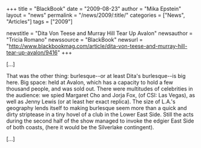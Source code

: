 +++
title = "BlackBook"
date = "2009-08-23"
author = "Mika Epstein"
layout = "news"
permalink = "/news/2009/:title/"
categories = ["News", "Articles"]
tags = ["2009"]

newstitle = "Dita Von Teese and Murray Hill Tear Up Avalon"
newsauthor = "Tricia Romano"
newssource = "BlackBook"
newsurl = "http://www.blackbookmag.com/article/dita-von-teese-and-murray-hill-tear-up-avalon/9416"
+++

[...]

That was the other thing: burlesque--or at least Dita's burlesque--is big here. Big space: held at Avalon, which has a capacity to hold a few thousand people, and was sold out. There were multitudes of celebrities in the audience: we spied Margaret Cho and Jorja Fox, (of CSI: Las Vegas), as well as Jenny Lewis (or at least her exact replica). The size of L.A.'s geography lends itself to making burlesque seem more than a quick and dirty striptease in a tiny hovel of a club in the Lower East Side. Still the acts during the second half of the show managed to invoke the edgier East Side of both coasts, (here it would be the Silverlake contingent).

[...]  
